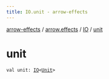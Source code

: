 ```yaml
---
title: IO.unit - arrow-effects
---
```


[arrow-effects](../../index.html) / [arrow.effects](../index.html) / [IO](index.html) / [unit](./unit.html)

# unit

`val unit: `[`IO`](index.html)`<`[`Unit`](https://kotlinlang.org/api/latest/jvm/stdlib/kotlin/-unit/index.html)`>`